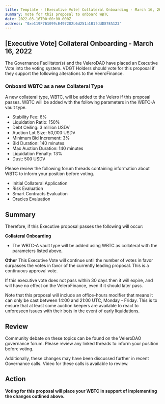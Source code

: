 ```yaml
---
title: Template - [Executive Vote] Collateral Onboarding - March 16, 2022
summary: Vote for this proposal to onboard WBTC
date: 2022-03-16T00:00:00.000Z
address: "0xe119F761099cE497202b6d251a1B1fddD87EA123"
---
```

## [Executive Vote] Collateral Onboarding - March 16, 2022

The Governance Facilitator(s) and the VeleroDAO have placed an Executive Vote into the voting system. VDGT Holders should vote for this proposal if they support the following alterations to the VeeroFinance.

### Onboard WBTC as a new Collateral Type

A new collateral type, WBTC, will be added to the Velero if this proposal passes. WBTC will be added with the following parameters in the WBTC-A vault type.

* Stability Fee: 6%
* Liquidation Ratio: 150%
* Debt Ceiling: 3 million USDV
* Auction Lot Size: 50,000 USDV
* Minimum Bid Increment: 3%
* Bid Duration: 140 minutes
* Max Auction Duration: 140 minutes
* Liquidation Penalty: 13%
* Dust: 500 USDV

Please review the following forum threads containing information about WBTC to inform your position before voting.
* Initial Collateral Application
* Risk Evaluation
* Smart Contracts Evaluation
* Oracles Evaluation

## Summary

Therefore, if this Executive proposal passes the following will occur:

**Collateral Onboarding**
* The WBTC-A vault type will be added using WBTC as collateral with the parameters listed above.

**Other**
This Executive Vote will continue until the number of votes in favor surpasses the votes in favor of the currently leading proposal. This is a continuous approval vote. 

If this executive vote does not pass within 30 days then it will expire, and will have no effect on the VeleroFinance, even if it should later pass. 

Note that this proposal will include an office-hours modifier that means it can only be cast between 14:00 and 21:00 UTC, Monday - Friday. This is to ensure that at least some auction keepers are available to react to unforeseen issues with their bots in the event of early liquidations.

## Review

Community debate on these topics can be found on the VeleroDAO governance forum. Please review any linked threads to inform your position before voting.

Additionally, these changes may have been discussed further in recent Governance calls. Video for these calls is available to review.

## Action

**Voting for this proposal will place your WBTC in support of implementing the changes outlined above.**
